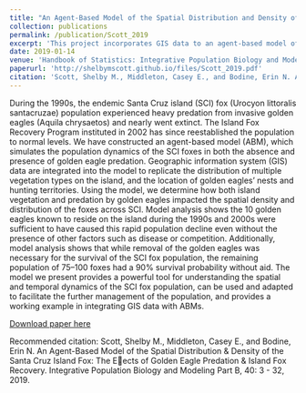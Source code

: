 ```yaml
---
title: "An Agent-Based Model of the Spatial Distribution and Density of the Santa Cruz Island Fox"
collection: publications
permalink: /publication/Scott_2019
excerpt: 'This project incorporates GIS data to an agent-based model of golden eagle predation on the Santa Cruz Island fox to observe how this factor contributed to population decline.'
date: 2019-01-14
venue: 'Handbook of Statistics: Integrative Population Biology and Modeling'
paperurl: 'http://shelbymscott.github.io/files/Scott_2019.pdf'
citation: 'Scott, Shelby M., Middleton, Casey E., and Bodine, Erin N. An Agent-Based Model of the Spatial Distribution & Density of the Santa Cruz Island Fox: The Effects of Golden Eagle Predation & Island Fox Recovery. Integrative Population Biology and Modeling Part B, 40: 3 - 32, 2019. https://doi.org/10.1016/bs.host.2018.10.001.'
---
```

During the 1990s, the endemic Santa Cruz island (SCI) fox (Urocyon littoralis santacruzae) population experienced heavy predation from invasive golden eagles (Aquila chrysaetos) and nearly went extinct. The Island Fox Recovery Program instituted in 2002 has since reestablished the population to normal levels. We have constructed an agent-based model (ABM), which simulates the population dynamics of the SCI foxes in both the absence and presence of golden eagle predation. Geographic information system (GIS) data are integrated into the model to replicate the distribution of multiple vegetation types on the island, and the location of golden eagles’ nests and hunting territories. Using the model, we determine how both island vegetation and predation by golden eagles impacted the spatial density and distribution of the foxes across SCI. Model analysis shows the 10 golden eagles known to reside on the island during the 1990s and 2000s were sufficient to have caused this rapid population decline even without the presence of other factors such as disease or competition. Additionally, model analysis shows that while removal of the golden eagles was necessary for the survival of the SCI fox population, the remaining population of 75–100 foxes had a 90% survival probability without aid. The model we present provides a powerful tool for understanding the spatial and temporal dynamics of the SCI fox population, can be used and adapted to facilitate the further management of the population, and provides a working example in integrating GIS data with ABMs.

[Download paper here](http://shelbymscott.github.io/files/Scott_2019.pdf)

Recommended citation: Scott, Shelby M., Middleton, Casey E., and Bodine, Erin N. An Agent-Based Model of the Spatial Distribution & Density of the Santa Cruz Island Fox: The Eects of Golden Eagle Predation & Island Fox Recovery. Integrative Population Biology and Modeling Part B, 40: 3 - 32, 2019.
